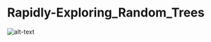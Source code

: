 # Rapidly-Exploring_Random_Trees
![alt-text](https://github.com/nikhil2020/Detection_of_parking_space_DL_Project/blob/master/parking_lot.jpg)
